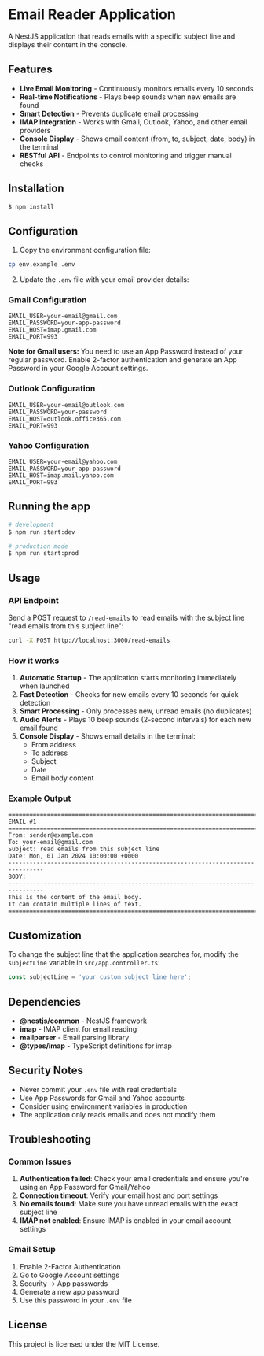 # Email Reader Application

A NestJS application that reads emails with a specific subject line and displays their content in the console.

## Features

- **Live Email Monitoring** - Continuously monitors emails every 10 seconds
- **Real-time Notifications** - Plays beep sounds when new emails are found
- **Smart Detection** - Prevents duplicate email processing
- **IMAP Integration** - Works with Gmail, Outlook, Yahoo, and other email providers
- **Console Display** - Shows email content (from, to, subject, date, body) in the terminal
- **RESTful API** - Endpoints to control monitoring and trigger manual checks

## Installation

```bash
$ npm install
```

## Configuration

1. Copy the environment configuration file:

```bash
cp env.example .env
```

2. Update the `.env` file with your email provider details:

### Gmail Configuration

```env
EMAIL_USER=your-email@gmail.com
EMAIL_PASSWORD=your-app-password
EMAIL_HOST=imap.gmail.com
EMAIL_PORT=993
```

**Note for Gmail users:** You need to use an App Password instead of your regular password. Enable 2-factor authentication and generate an App Password in your Google Account settings.

### Outlook Configuration

```env
EMAIL_USER=your-email@outlook.com
EMAIL_PASSWORD=your-password
EMAIL_HOST=outlook.office365.com
EMAIL_PORT=993
```

### Yahoo Configuration

```env
EMAIL_USER=your-email@yahoo.com
EMAIL_PASSWORD=your-app-password
EMAIL_HOST=imap.mail.yahoo.com
EMAIL_PORT=993
```

## Running the app

```bash
# development
$ npm run start:dev

# production mode
$ npm run start:prod
```

## Usage

### API Endpoint

Send a POST request to `/read-emails` to read emails with the subject line "read emails from this subject line":

```bash
curl -X POST http://localhost:3000/read-emails
```

### How it works

1. **Automatic Startup** - The application starts monitoring immediately when launched
2. **Fast Detection** - Checks for new emails every 10 seconds for quick detection
3. **Smart Processing** - Only processes new, unread emails (no duplicates)
4. **Audio Alerts** - Plays 10 beep sounds (2-second intervals) for each new email found
5. **Console Display** - Shows email details in the terminal:
   - From address
   - To address
   - Subject
   - Date
   - Email body content

### Example Output

```
================================================================================
EMAIL #1
================================================================================
From: sender@example.com
To: your-email@gmail.com
Subject: read emails from this subject line
Date: Mon, 01 Jan 2024 10:00:00 +0000
--------------------------------------------------------------------------------
BODY:
--------------------------------------------------------------------------------
This is the content of the email body.
It can contain multiple lines of text.
================================================================================
```

## Customization

To change the subject line that the application searches for, modify the `subjectLine` variable in `src/app.controller.ts`:

```typescript
const subjectLine = 'your custom subject line here';
```

## Dependencies

- **@nestjs/common** - NestJS framework
- **imap** - IMAP client for email reading
- **mailparser** - Email parsing library
- **@types/imap** - TypeScript definitions for imap

## Security Notes

- Never commit your `.env` file with real credentials
- Use App Passwords for Gmail and Yahoo accounts
- Consider using environment variables in production
- The application only reads emails and does not modify them

## Troubleshooting

### Common Issues

1. **Authentication failed**: Check your email credentials and ensure you're using an App Password for Gmail/Yahoo
2. **Connection timeout**: Verify your email host and port settings
3. **No emails found**: Make sure you have unread emails with the exact subject line
4. **IMAP not enabled**: Ensure IMAP is enabled in your email account settings

### Gmail Setup

1. Enable 2-Factor Authentication
2. Go to Google Account settings
3. Security → App passwords
4. Generate a new app password
5. Use this password in your `.env` file

## License

This project is licensed under the MIT License.
